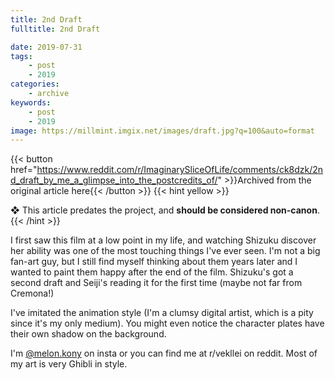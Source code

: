```yaml
---
title: 2nd Draft
fulltitle: 2nd Draft

date: 2019-07-31
tags:
    - post
    - 2019
categories:
    - archive
keywords:
    - post
    - 2019
image: https://millmint.imgix.net/images/draft.jpg?q=100&auto=format
---
```

{{< button href="https://www.reddit.com/r/ImaginarySliceOfLife/comments/ck8dzk/2nd_draft_by_me_a_glimpse_into_the_postcredits_of/" >}}Archived from the original article here{{< /button >}}
{{< hint yellow >}}

❖ This article predates the project, and **should be considered non-canon**.
{{< /hint >}}

I first saw this film at a low point in my life, and watching Shizuku discover her ability was one of the most touching things I've ever seen. I'm not a big fan-art guy, but I still find myself thinking about them years later and I wanted to paint them happy after the end of the film. Shizuku's got a second draft and Seiji's reading it for the first time (maybe not far from Cremona!)

I've imitated the animation style (I'm a clumsy digital artist, which is a pity since it's my only medium). You might even notice the character plates have their own shadow on the background.

I'm [@melon.kony](https://www.instagram.com/melon.kony/) on insta or you can find me at r/vekllei on reddit. Most of my art is very Ghibli in style.
